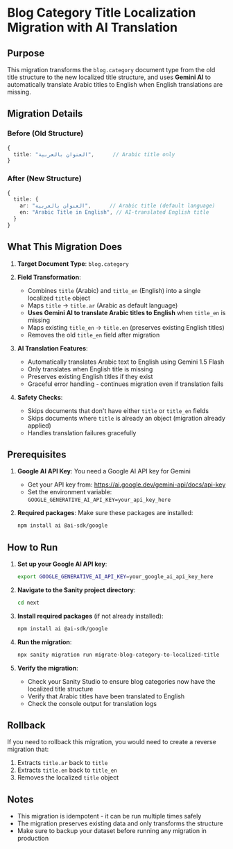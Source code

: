 # Blog Category Title Localization Migration with AI Translation

## Purpose

This migration transforms the `blog.category` document type from the old title structure to the new localized title structure, and uses **Gemini AI** to automatically translate Arabic titles to English when English translations are missing.

## Migration Details

### Before (Old Structure)

```typescript
{
  title: "العنوان بالعربية",      // Arabic title only
}
```

### After (New Structure)

```typescript
{
  title: {
    ar: "العنوان بالعربية",      // Arabic title (default language)
    en: "Arabic Title in English", // AI-translated English title
  }
}
```

## What This Migration Does

1. **Target Document Type**: `blog.category`
2. **Field Transformation**:

   - Combines `title` (Arabic) and `title_en` (English) into a single localized `title` object
   - Maps `title` → `title.ar` (Arabic as default language)
   - **Uses Gemini AI to translate Arabic titles to English** when `title_en` is missing
   - Maps existing `title_en` → `title.en` (preserves existing English titles)
   - Removes the old `title_en` field after migration

3. **AI Translation Features**:

   - Automatically translates Arabic text to English using Gemini 1.5 Flash
   - Only translates when English title is missing
   - Preserves existing English titles if they exist
   - Graceful error handling - continues migration even if translation fails

4. **Safety Checks**:
   - Skips documents that don't have either `title` or `title_en` fields
   - Skips documents where `title` is already an object (migration already applied)
   - Handles translation failures gracefully

## Prerequisites

1. **Google AI API Key**: You need a Google AI API key for Gemini

   - Get your API key from: https://ai.google.dev/gemini-api/docs/api-key
   - Set the environment variable: `GOOGLE_GENERATIVE_AI_API_KEY=your_api_key_here`

2. **Required packages**: Make sure these packages are installed:
   ```bash
   npm install ai @ai-sdk/google
   ```

## How to Run

1. **Set up your Google AI API key**:

   ```bash
   export GOOGLE_GENERATIVE_AI_API_KEY=your_google_ai_api_key_here
   ```

2. **Navigate to the Sanity project directory**:

   ```bash
   cd next
   ```

3. **Install required packages** (if not already installed):

   ```bash
   npm install ai @ai-sdk/google
   ```

4. **Run the migration**:

   ```bash
   npx sanity migration run migrate-blog-category-to-localized-title
   ```

5. **Verify the migration**:
   - Check your Sanity Studio to ensure blog categories now have the localized title structure
   - Verify that Arabic titles have been translated to English
   - Check the console output for translation logs

## Rollback

If you need to rollback this migration, you would need to create a reverse migration that:

1. Extracts `title.ar` back to `title`
2. Extracts `title.en` back to `title_en`
3. Removes the localized `title` object

## Notes

- This migration is idempotent - it can be run multiple times safely
- The migration preserves existing data and only transforms the structure
- Make sure to backup your dataset before running any migration in production
